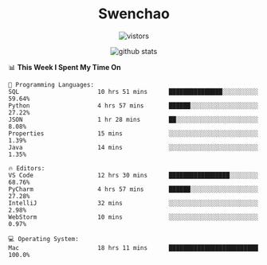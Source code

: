 <h1 align="center">Swenchao</h3>

<p align="center">
  <img src="https://visitor-badge.glitch.me/badge?page_id=Swenchao" alt="vistors" />
</p>

<p align="center">
  <img src="https://github-readme-stats.vercel.app/api?username=Swenchao&count_private=true&show_icons=true&theme=vue-dark&hide_title=true" alt="github stats" />
</p>

<!--START_SECTION:waka-->
📊 **This Week I Spent My Time On** 

```text
💬 Programming Languages: 
SQL                      10 hrs 51 mins      ███████████████░░░░░░░░░░   59.64% 
Python                   4 hrs 57 mins       ██████░░░░░░░░░░░░░░░░░░░   27.22% 
JSON                     1 hr 28 mins        ██░░░░░░░░░░░░░░░░░░░░░░░   8.08% 
Properties               15 mins             ░░░░░░░░░░░░░░░░░░░░░░░░░   1.39% 
Java                     14 mins             ░░░░░░░░░░░░░░░░░░░░░░░░░   1.35%

🔥 Editors: 
VS Code                  12 hrs 30 mins      █████████████████░░░░░░░░   68.76% 
PyCharm                  4 hrs 57 mins       ██████░░░░░░░░░░░░░░░░░░░   27.28% 
IntelliJ                 32 mins             ░░░░░░░░░░░░░░░░░░░░░░░░░   2.98% 
WebStorm                 10 mins             ░░░░░░░░░░░░░░░░░░░░░░░░░   0.97%

💻 Operating System: 
Mac                      18 hrs 11 mins      █████████████████████████   100.0%

```


<!--END_SECTION:waka-->
